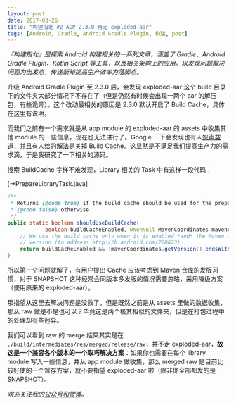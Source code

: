```yaml
---
layout: post
date: 2017-03-26
title: "构建指北 #2 AGP 2.3.0 再无 exploded-aar"
tags: [Android, Gradle, Android Gradle Plugin, 构建, post]
---
```


*『构建指北』是探索 Android 构建相关的一系列文章，涵盖了 Gradle、Android Gradle Plugin、Kotlin Script 等工具，以及相关架构上的应用。以发现问题解决问题为出发点，传递新知提高生产效率为落脚点。*

升级 Android Gradle  Plugin 至 2.3.0 后，会发现 exploded-aar 这个 build 目录下的文件夹大部分情况下不存在了（但是仍然有时候会出现一两个 aar 的解压包，有些诡异）。这个改动最相关的原因是 2.3.0 默认开启了 Build Cache，具体在[这里](http://tools.android.com/tech-docs/build-cache)有说明。

<!-- more -->

而我们之前有一个需求就是从 app module 的 exploded-aar 的 assets 中收集其他 module 的一些信息，现在也无法进行了。Google 一下会发现也有人[怨声载道](https://code.google.com/p/android/issues/detail?id=228404)，并且有人给的[解法](http://likfe.com/2017/03/15/android-studio-exploded-aar/)是关掉 Build Cache。这显然是不满足我们提高生产力的需求滴，于是我研究了一下相关的源码。

搜索 BuildCache 字样不难发现，Library 相关的 Task 中有这样一段代码：

[->PrepareLibraryTask.java]

``` java
/**
 * Returns {@code true} if the build cache should be used for the prepare-library task, and
 * {@code false} otherwise.
 */
public static boolean shouldUseBuildCache(
            boolean buildCacheEnabled, @NonNull MavenCoordinates mavenCoordinates) {
    // We use the build cache only when it is enabled *and* the Maven artifact is not a snapshot
    // version (to address http://b.android.com/228623)
    return buildCacheEnabled && !mavenCoordinates.getVersion().endsWith("-SNAPSHOT");
}
```

所以第一个问题就解了，有用户提出 Cache 应该考虑到 Maven 仓库的发版习惯，对于 SNAPSHOT 这种经常会同版本多发版的情况需要忽略，采用降级方案（使用原来的 exploded-aar）。

那指望从这里去解决问题是没救了，但是既然之前是从 assets 里做的数据收集，那从 raw 做是不是也可以？毕竟这是两个极其相似的文件夹，但是在打包过程中的处理却有些迥异。

我们可以看到 raw 的 merge 结果其实是在 `./build/intermediates/res/merged/release/raw`，并不走 exploded-aar，**故这是一个兼容各个版本的一个取巧解决方案**：如果你也需要在每个 library module 写入一些信息，并从 app module 做收集，那么 merged raw 是目前比较好使的一个暂存方案，就不要指望 exploded-aar 啦（除非你全部都发的是 SNAPSHOT）。



*欢迎关注我的[公众号和微博](/about)。*



